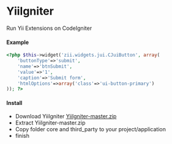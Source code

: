 YiiIgniter
==========

Run Yii Extensions on CodeIgniter


#### Example
```php
<?php $this->widget('zii.widgets.jui.CJuiButton', array(
	'buttonType'=>'submit',
	'name'=>'btnSubmit',
	'value'=>'1',
	'caption'=>'Submit form',
	'htmlOptions'=>array('class'=>'ui-button-primary')
)); ?>
```

#### Install
* Download YiiIgniter [YiiIgniter-master.zip](https://github.com/didanurwanda/YiiIgniter/archive/master.zip)
* Extract YiiIgniter-master.zip 
* Copy folder core and third_party to your project/application
* finish